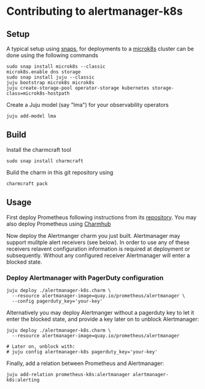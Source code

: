 # Contributing to alertmanager-k8s

## Setup

A typical setup using [snaps](https://snapcraft.io/), for deployments
to a [microk8s](https://microk8s.io/) cluster can be done using the
following commands

    sudo snap install microk8s --classic
    microk8s.enable dns storage
    sudo snap install juju --classic
    juju bootstrap microk8s microk8s
    juju create-storage-pool operator-storage kubernetes storage-class=microk8s-hostpath

Create a Juju model (say "lma") for your observability operators

    juju add-model lma

## Build

Install the charmcraft tool

    sudo snap install charmcraft

Build the charm in this git repository using

    charmcraft pack

## Usage
First deploy Prometheus following instructions from its
[repository](https://github.com/canonical/prometheus-operator). You
may also deploy Prometheus using [Charmhub](https://charmhub.io/)

Now deploy the Alertmanger charm you just built. Alertmanager may
support mulitple alert receivers (see below). In order to use any of
these receivers relavent configuration information is required at
deployment or subsequently. Without any configured receiver
Alertmanager will enter a blocked state.

### Deploy Alertmanager with PagerDuty configuration

    juju deploy ./alertmanager-k8s.charm \
      --resource alertmanager-image=quay.io/prometheus/alertmanager \
      --config pagerduty_key='your-key'

Alternatively you may deploy Alertmanger without a pagerduty key to let it enter the
blocked state, and provide a key later on to unblock Alertmanager:

    juju deploy ./alertmanager-k8s.charm \
      --resource alertmanager-image=quay.io/prometheus/alertmanager
    
    # Later on, unblock with:
    # juju config alertmanager-k8s pagerduty_key='your-key'

Finally, add a relation between Prometheus and Alertmanager:

    juju add-relation prometheus-k8s:alertmanager alertmanager-k8s:alerting


